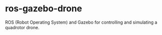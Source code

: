 # ros-gazebo-drone

ROS (Robot Operating System) and Gazebo for controlling and simulating a quadrotor drone. 
